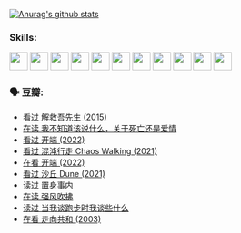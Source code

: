 
[![Anurag's github stats](https://github-readme-stats.vercel.app/api?username=w940853815)](https://github.com/anuraghazra/github-readme-stats)

### Skills:

<code><img height="32" src="https://cdn.jsdelivr.net/npm/simple-icons@v5/icons/python.svg"></code>
<code><img height="32" src="https://cdn.jsdelivr.net/npm/simple-icons@v5/icons/javascript.svg"></code>
<code><img height="32" src="https://cdn.jsdelivr.net/npm/simple-icons@v5/icons/django.svg"></code>
<code><img height="32" src="https://cdn.jsdelivr.net/npm/simple-icons@v5/icons/flask.svg"></code>
<code><img height="32" src="https://cdn.jsdelivr.net/npm/simple-icons@v5/icons/vuetify.svg"></code>
<code><img height="32" src="https://cdn.jsdelivr.net/npm/simple-icons@v5/icons/git.svg"></code>
<code><img height="32" src="https://cdn.jsdelivr.net/npm/simple-icons@v5/icons/docker.svg"></code>
<code><img height="32" src="https://cdn.jsdelivr.net/npm/simple-icons@v5/icons/postgresql.svg"></code>
<code><img height="32" src="https://cdn.jsdelivr.net/npm/simple-icons@v5/icons/elasticsearch.svg"></code>
<code><img height="32" src="https://cdn.jsdelivr.net/npm/simple-icons@v5/icons/macos.svg"></code>
<code><img height="32" src="https://cdn.jsdelivr.net/npm/simple-icons@v5/icons/linux.svg"></code>

### 🗣 豆瓣:

<!-- DOUBAN-ACTIVITIES:START -->
- [看过 解救吾先生‎ (2015)](https://www.douban.com/people/136069238/status/3744047085/?_i=43652986)
- [在读 我不知道该说什么，关于死亡还是爱情](https://www.douban.com/people/136069238/status/3742672820/?_i=43652986)
- [看过 开端‎ (2022)](https://www.douban.com/people/136069238/status/3737530861/?_i=43652986)
- [看过 混沌行走 Chaos Walking‎ (2021)](https://www.douban.com/people/136069238/status/3734828206/?_i=43652986)
- [在看 开端‎ (2022)](https://www.douban.com/people/136069238/status/3733533297/?_i=43652986)
- [看过 沙丘 Dune‎ (2021)](https://www.douban.com/people/136069238/status/3726869471/?_i=43652986)
- [读过 置身事内](https://www.douban.com/people/136069238/status/3726223867/?_i=43652986)
- [在读 强风吹拂](https://www.douban.com/people/136069238/status/3725395475/?_i=43652986)
- [读过 当我谈跑步时我谈些什么](https://www.douban.com/people/136069238/status/3715422296/?_i=43652986)
- [在看 走向共和‎ (2003)](https://www.douban.com/people/136069238/status/3711470443/?_i=43652986)
<!-- DOUBAN-ACTIVITIES:END -->
<!--
**w940853815/w940853815** is a ✨ _special_ ✨ repository because its `README.md` (this file) appears on your GitHub profile.

Here are some ideas to get you started:

- 🔭 I’m currently working on ...
- 🌱 I’m currently learning ...
- 👯 I’m looking to collaborate on ...
- 🤔 I’m looking for help with ...
- 💬 Ask me about ...
- 📫 How to reach me: ...
- 😄 Pronouns: ...
- ⚡ Fun fact: ...
-->

